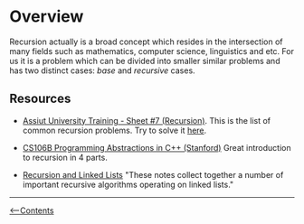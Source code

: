 # Overview

Recursion actually is a broad concept which resides in the intersection of many fields such as mathematics, computer science, linguistics and etc. For us it is a problem which can be divided into smaller similar problems and has two distinct cases: *base* and *recursive* cases.

## Resources

* [Assiut University Training - Sheet #7 (Recursion)](https://codeforces.com/group/MWSDmqGsZm/contest/223339). This is the list of common recursion problems. Try to solve it [here](./assiut_sheet_7/).

* [CS106B Programming Abstractions in C++ (Stanford)](https://web.stanford.edu/class/archive/cs/cs106b/cs106b.1126/)
Great introduction to recursion in 4 parts.
* [Recursion and Linked Lists](https://www.cs.bu.edu/fac/snyder/cs112/CourseMaterials/LinkedListNotes.Recursion.html)
"These notes collect together a number of important recursive algorithms operating on linked lists."

-----------
[<--Contents](../../../README.md)
